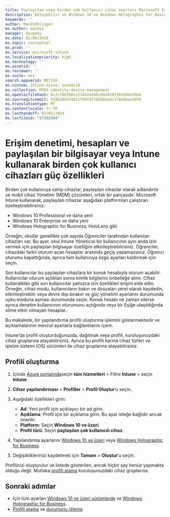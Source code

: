 ```yaml
---
title: Paylaşılan veya birden çok kullanıcı cihaz ayarları Microsoft Intune - Azure | Microsoft Docs
description: Ekleyebilir ve Windows 10 ve Windows Holographic for Business, paylaşılan veya Microsoft Intune birden çok kullanıcı tarafından kullanılan cihazlar kullanabilirsiniz. Tüm ayarların bir listesi ve Microsoft HoloLens de dahil olmak üzere cihazlarda ne yaptıklarını görün. Konuk hesapları denetlemek, hesaplarını yönetme ve etkin olmayan hesaplar silmek, izin verme veya engelleme yerel depoya kaydetme, Ayarla güç ve uyku seçenekleri, ne zaman güncelleştirmeler yüklenir ve cihazları bir cihaz yapılandırma profili eğitim ortamlarında kullanmak seçin.
keywords: ''
author: MandiOhlinger
ms.author: mandia
manager: dougeby
ms.date: 01/09/2019
ms.topic: conceptual
ms.prod: ''
ms.service: microsoft-intune
ms.localizationpriority: high
ms.technology: ''
ms.assetid: ''
ms.reviewer: ''
ms.suite: ems
search.appverid: MET150
ms.custom: intune-azure; seodec18
ms.collection: M365-identity-device-management
ms.openlocfilehash: 8c2cf06508cc21682a580c09e8207343b09e39eb
ms.sourcegitcommit: 430b290474b11f9df87785b01edc178e6bae2049
ms.translationtype: MT
ms.contentlocale: tr-TR
ms.lasthandoff: 03/05/2019
ms.locfileid: "57392994"
---
```

# <a name="control-access-accounts-and-power-features-on-shared-pc-or-multi-user-devices-using-intune"></a>Erişim denetimi, hesapları ve paylaşılan bir bilgisayar veya Intune kullanarak birden çok kullanıcı cihazları güç özellikleri

Birden çok kullanıcıya sahip cihazlar, paylaşılan cihazlar olarak adlandırılır ve mobil cihaz Yönetimi (MDM) çözümleri, ortak bir parçasıdır. Microsoft Intune kullanarak, paylaşılan cihazlar aşağıdaki platformları çalıştıran özelleştirebilirsiniz:

- Windows 10 Professional ve daha yeni
- Windows 10 Enterprise ve daha yeni
- Windows Holographic for Business, HoloLens gibi

Örneğin, okullar genellikle çok sayıda Öğrenciler tarafından kullanılan cihazları var. Bu ayar, okul Intune Yöneticisi bir kullanıcının aynı anda izin vermek için paylaşılan bilgisayar özelliğini etkinleştirebilirsiniz. Öğrenciler, cihazdaki farklı oturum açan hesaplar arasında geçiş yapamazsınız. Öğrenci oturumu kapattığında, ayrıca tüm kullanıcıya özgü ayarları kaldırmak için seçin.

Son kullanıcılar bu paylaşılan cihazlara bir konuk hesabıyla oturum açabilir. Kullanıcılar oturum açtıktan sonra kimlik bilgilerini önbelleğe alınır. Cihaz kullandıkları gibi son kullanıcılar yalnızca izin özellikleri erişim elde edin. Örneğin, cihaz modu, kullanıcıların bakın ve dosyaları yerel olarak kaydedin, etkinleştirebilir veya devre dışı bırakın ve güç yönetimi ayarlarını durumunda uyku moduna aşması durumunda seçin. Konuk hesabı ne zaman silerse ayrıca denetim kullanıcının oturumunu açtığında veya bir Eşiğe ulaşıldığında silme etkin olmayan hesaplar.

Bu makalede, bir yapılandırma profili oluşturma işlemini göstermektedir ve açıklamalarının mevcut ayarlarla bağlantılarını içerir.

Intune'da profili oluşturduğunuzda, dağıtmak veya profili, kuruluşunuzdaki cihaz gruplarına atayabilirsiniz. Ayrıca bu profili karma cihaz türleri ve işletim sistemi (OS) sürümleri ile cihaz gruplarına atayabilirsiniz.

## <a name="create-the-profile"></a>Profili oluşturma

1. İçinde [Azure portalında](https://portal.azure.com)seçin **tüm hizmetleri** > Filtre **Intune** > seçin **Intune**.
2. **Cihaz yapılandırması** > **Profiller** > **Profil Oluştur**’u seçin.
3. Aşağıdaki özellikleri girin:

   - **Ad**: Yeni profil için açıklayıcı bir ad girin.
   - **Açıklama**: Profil için bir açıklama girin. Bu ayar isteğe bağlıdır ancak önerilir.
   - **Platform**: Seçin **Windows 10 ve üzeri**.
   - **Profil türü**: Seçin **paylaşılan çok kullanıcılı cihaz**.

4. Yapılandırma ayarlarını [Windows 10 ve üzeri](shared-user-device-settings-windows.md) veya [Windows Holographic for Business](shared-user-device-settings-windows-holographic.md).

5. Değişikliklerinizi kaydetmek için **Tamam** > **Oluştur**’u seçin.

Profilinizi oluşturulur ve listede gösterilen, ancak hiçbir şey henüz yapmakta olduğu değil. Mutlaka [profili atama](device-profile-assign.md) kuruluşunuzdaki cihaz gruplarına.

## <a name="next-steps"></a>Sonraki adımlar

- İçin tüm ayarları [Windows 10 ve üzeri sürümlerde](shared-user-device-settings-windows.md) ve [Windows Holographic for Business](shared-user-device-settings-windows-holographic.md).
- [Profili atama](device-profile-assign.md) ve [durumunu izleme](device-profile-monitor.md).
